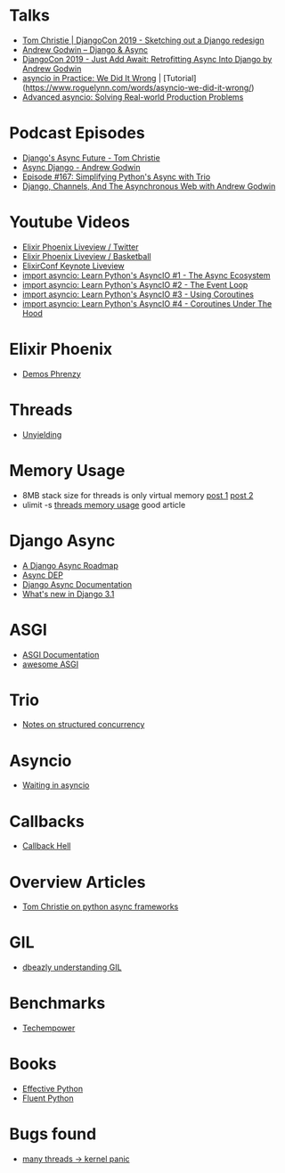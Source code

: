 # Talks
* [Tom Christie | DjangoCon 2019 - Sketching out a Django redesign](https://www.youtube.com/watch?v=u8GSFEg5lnU&t=1s)
* [Andrew Godwin – Django & Async](https://www.youtube.com/watch?v=M_ENwEB5UUk&t=2s)
* [DjangoCon 2019 - Just Add Await: Retrofitting Async Into Django by Andrew Godwin](https://www.youtube.com/watch?v=d9BAUBEyFgM)
* [asyncio in Practice: We Did It Wrong](https://www.roguelynn.com/talks/asyncio-in-practice/) | [Tutorial] (https://www.roguelynn.com/words/asyncio-we-did-it-wrong/)
* [Advanced asyncio: Solving Real-world Production Problems](https://www.roguelynn.com/talks/advanced-asyncio/)

# Podcast Episodes
* [Django's Async Future - Tom Christie
](https://djangochat.com/episodes/django-async-future-tom-christie)
* [Async Django - Andrew Godwin](https://djangochat.com/episodes/async-django-andrew-godwin)
* [Episode #167: Simplifying Python's Async with Trio](https://talkpython.fm/episodes/show/167/simplifying-pythons-async-with-trio)
* [Django, Channels, And The Asynchronous Web with Andrew Godwin](https://dev.to/podcast__init__/django-channels-and-the-asynchronous-web-with-andrew-godwin)

# Youtube Videos
* [Elixir Phoenix Liveview / Twitter](https://youtu.be/MZvmYaFkNJI)
* [Elixir Phoenix Liveview / Basketball](https://youtu.be/U_Pe8Ru06fM)
* [ElixirConf Keynote Liveview](https://youtu.be/txk4WAlabvI)
* [import asyncio: Learn Python's AsyncIO #1 - The Async Ecosystem](https://youtu.be/Xbl7XjFYsN4)
* [import asyncio: Learn Python's AsyncIO #2 - The Event Loop](https://youtu.be/E7Yn5biBZ58)
* [import asyncio: Learn Python's AsyncIO #3 - Using Coroutines](https://youtu.be/-CzqsgaXUM8)
* [import asyncio: Learn Python's AsyncIO #4 - Coroutines Under The Hood](https://youtu.be/1LTHbmed3D4)

# Elixir Phoenix
* [Demos Phrenzy](https://phoenixphrenzy.com/results)

# Threads
* [Unyielding](https://glyph.twistedmatrix.com/2014/02/unyielding.html)

# Memory Usage
* 8MB stack size for threads is only virtual memory [post 1](https://unix.stackexchange.com/questions/473416/why-on-modern-linux-the-default-stack-size-is-so-huge-8mb-even-10-on-some-di?noredirect=1&lq=1) [post 2](https://unix.stackexchange.com/questions/127602/default-stack-size-for-pthreads?noredirect=1&lq=1)
* ulimit -s [threads memory usage](https://eli.thegreenplace.net/2018/measuring-context-switching-and-memory-overheads-for-linux-threads/) good article

# Django Async

* [A Django Async Roadmap](https://www.aeracode.org/2018/06/04/django-async-roadmap)
* [Async DEP](https://github.com/django/deps/blob/master/accepted/0009-async.rst)
* [Django Async Documentation](https://docs.djangoproject.com/en/3.1/topics/async/)
* [What's new in Django 3.1](https://learndjango.com/tutorials/whats-new-django-31)

# ASGI
* [ASGI Documentation](https://asgi.readthedocs.io/en/latest/)
* [awesome ASGI](https://github.com/florimondmanca/awesome-asgi)

# Trio
* [Notes on structured concurrency](https://vorpus.org/blog/notes-on-structured-concurrency-or-go-statement-considered-harmful/)

# Asyncio
* [Waiting in asyncio](https://hynek.me/articles/waiting-in-asyncio/)

# Callbacks
* [Callback Hell](http://callbackhell.com/)

# Overview Articles
* [Tom Christie on python async frameworks](https://www.encode.io/articles/python-async-frameworks-beyond-developer-tribalism)

# GIL
* [dbeazly understanding GIL](https://www.dabeaz.com/python/UnderstandingGIL.pdf)

# Benchmarks
* [Techempower](https://www.techempower.com/benchmarks/)

# Books
* [Effective Python](https://effectivepython.com/)
* [Fluent Python](https://www.oreilly.com/library/view/fluent-python/9781491946237/)

# Bugs found
* [many threads -> kernel panic](https://feedbackassistant.apple.com/feedback/7862123)